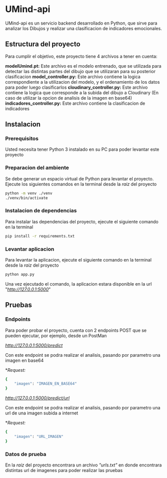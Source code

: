 # UMind-api

UMind-api es un servicio backend desarrollado en Python, que sirve para analizar los Dibujos y realizar una clasificacion de indicadores emocionales.


## Estructura del proyecto

Para cumplir el objetivo, este proyecto tiene 4 archivos a tener en cuenta:

**modelUmind.pt:** Este archivo es el modelo entrenado, que se utilizada para detectar las distintas partes del dibujo que se utilizaran para su posterior clasificacion
**model_controller.py:** Este archivo contiene la logica correspondiente a la utilizacion del modelo, y el ordenamiento de los datos para poder luego clasificarlos
**cloudinary_controller.py:** Este archivo contiene la logica que corresponde a la subida del dibujo a Cloudinary (En caso de utilizar la opcion de analisis de la imagen en base64)
**indicadores_controller.py:** Este archivo contiene la clasificacion de indicadores

## Instalacion

### Prerequisitos

Usted necesita tener Python 3 instalado en su PC para poder levantar este proyecto

### Preparacion del ambiente

Se debe generar un espacio virtual de Python para levantar el proyecto. Ejecute los siguientes comandos en la terminal desde la _raiz_ del proyecto
```bash
python -m venv ./venv
./venv/bin/activate
```
### Instalacion de dependencias

Para instalar las dependencias del proyecto, ejecute el siguiente comando en la terminal

```bash
pip install -r requirements.txt
```

### Levantar aplicacion

Para levantar la aplicacion, ejecute el siguiente comando en la terminal desde la _raiz_ del proyecto

```bash
python app.py
```

Una vez ejecutado el comando, la aplicacion estara disponible en la url "_http://127.0.0.1:5000_"

## Pruebas

### Endpoints

Para poder probar el proyecto, cuenta con 2 endpoints POST que se pueden ejecutar, por ejemplo, desde un PostMan

_http://127.0.0.1:5000/predict_ 

Con este endpoint se podra realizar el analisis, pasando por parametro una imagen en base64

**Request:* 

```bash
{
    "imagen": "IMAGEN_EN_BASE64"
}
```

_http://127.0.0.1:5000/predict/url_ 

Con este endpoint se podra realizar el analisis, pasando por parametro una url de una imagen subida a internet

**Request:* 

```bash
{
    "imagen": "URL_IMAGEN"
}
```

### Datos de prueba

En la _raiz_ del proyecto encontrara un archivo _"urls.txt"_ en donde encontrara distintas url de imagenes para poder realizar las pruebas